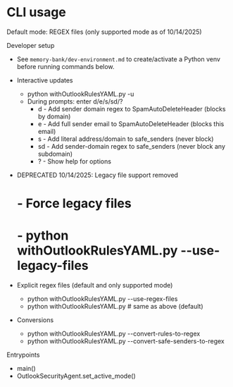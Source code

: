 # CLI usage

Default mode: REGEX files (only supported mode as of 10/14/2025)

Developer setup
- See `memory-bank/dev-environment.md` to create/activate a Python venv before running commands below.

- Interactive updates
  - python withOutlookRulesYAML.py -u
  - During prompts: enter d/e/s/sd/?
    - d  - Add sender domain regex to SpamAutoDeleteHeader (blocks by domain)
    - e  - Add full sender email to SpamAutoDeleteHeader (blocks this email)
    - s  - Add literal address/domain to safe_senders (never block)
    - sd - Add sender-domain regex to safe_senders (never block any subdomain)
    - ?  - Show help for options
- DEPRECATED 10/14/2025: Legacy file support removed
  # - Force legacy files
  #   - python withOutlookRulesYAML.py --use-legacy-files
- Explicit regex files (default and only supported mode)
  - python withOutlookRulesYAML.py --use-regex-files
  - python withOutlookRulesYAML.py  # same as above (default)
- Conversions
  - python withOutlookRulesYAML.py --convert-rules-to-regex
  - python withOutlookRulesYAML.py --convert-safe-senders-to-regex

Entrypoints
- main()
- OutlookSecurityAgent.set_active_mode()
